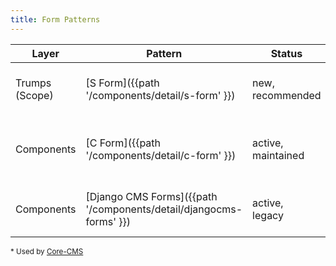 ```yaml
---
title: Form Patterns
---
```


| Layer | Pattern | Status | Distinction | Purpose |
| - | - | - | - | - |
| Trumps (Scope) | [S Form]({{path '/components/detail/s-form' }}) | new,<br/>recommended | few classes,<br />very strict markup | minimal TACC pattern |
| Components | [C Form]({{path '/components/detail/c-form' }}) | active,<br/>maintained | many classes,<br />some flexible markup | standard TACC pattern |
| Components | [Django CMS Forms]({{path '/components/detail/djangocms-forms' }}) | active,<br/>legacy |  very many classes,<br />very strict markup | for a [Django CMS plugin](https://pypi.org/project/djangocms-forms-maintained/)* |

<small>* Used by [Core-CMS](https://github.com/TACC/Core-CMS)</small>
